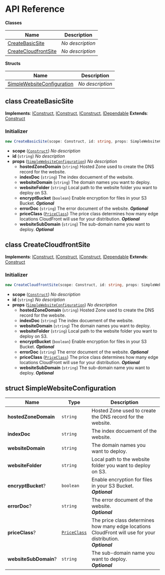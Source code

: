 # API Reference

**Classes**

Name|Description
----|-----------
[CreateBasicSite](#cdk-simplewebsite-deploy-createbasicsite)|*No description*
[CreateCloudfrontSite](#cdk-simplewebsite-deploy-createcloudfrontsite)|*No description*


**Structs**

Name|Description
----|-----------
[SimpleWebsiteConfiguration](#cdk-simplewebsite-deploy-simplewebsiteconfiguration)|*No description*



## class CreateBasicSite  <a id="cdk-simplewebsite-deploy-createbasicsite"></a>



__Implements__: [IConstruct](#constructs-iconstruct), [IConstruct](#aws-cdk-core-iconstruct), [IConstruct](#constructs-iconstruct), [IDependable](#aws-cdk-core-idependable)
__Extends__: [Construct](#aws-cdk-core-construct)

### Initializer




```ts
new CreateBasicSite(scope: Construct, id: string, props: SimpleWebsiteConfiguration)
```

* **scope** (<code>[Construct](#aws-cdk-core-construct)</code>)  *No description*
* **id** (<code>string</code>)  *No description*
* **props** (<code>[SimpleWebsiteConfiguration](#cdk-simplewebsite-deploy-simplewebsiteconfiguration)</code>)  *No description*
  * **hostedZoneDomain** (<code>string</code>)  Hosted Zone used to create the DNS record for the website. 
  * **indexDoc** (<code>string</code>)  The index docuement of the website. 
  * **websiteDomain** (<code>string</code>)  The domain names you want to deploy. 
  * **websiteFolder** (<code>string</code>)  Local path to the website folder you want to deploy on S3. 
  * **encryptBucket** (<code>boolean</code>)  Enable encryption for files in your S3 Bucket. __*Optional*__
  * **errorDoc** (<code>string</code>)  The error document of the website. __*Optional*__
  * **priceClass** (<code>[PriceClass](#aws-cdk-aws-cloudfront-priceclass)</code>)  The price class determines how many edge locations CloudFront will use for your distribution. __*Optional*__
  * **websiteSubDomain** (<code>string</code>)  The sub-domain name you want to deploy. __*Optional*__




## class CreateCloudfrontSite  <a id="cdk-simplewebsite-deploy-createcloudfrontsite"></a>



__Implements__: [IConstruct](#constructs-iconstruct), [IConstruct](#aws-cdk-core-iconstruct), [IConstruct](#constructs-iconstruct), [IDependable](#aws-cdk-core-idependable)
__Extends__: [Construct](#aws-cdk-core-construct)

### Initializer




```ts
new CreateCloudfrontSite(scope: Construct, id: string, props: SimpleWebsiteConfiguration)
```

* **scope** (<code>[Construct](#aws-cdk-core-construct)</code>)  *No description*
* **id** (<code>string</code>)  *No description*
* **props** (<code>[SimpleWebsiteConfiguration](#cdk-simplewebsite-deploy-simplewebsiteconfiguration)</code>)  *No description*
  * **hostedZoneDomain** (<code>string</code>)  Hosted Zone used to create the DNS record for the website. 
  * **indexDoc** (<code>string</code>)  The index docuement of the website. 
  * **websiteDomain** (<code>string</code>)  The domain names you want to deploy. 
  * **websiteFolder** (<code>string</code>)  Local path to the website folder you want to deploy on S3. 
  * **encryptBucket** (<code>boolean</code>)  Enable encryption for files in your S3 Bucket. __*Optional*__
  * **errorDoc** (<code>string</code>)  The error document of the website. __*Optional*__
  * **priceClass** (<code>[PriceClass](#aws-cdk-aws-cloudfront-priceclass)</code>)  The price class determines how many edge locations CloudFront will use for your distribution. __*Optional*__
  * **websiteSubDomain** (<code>string</code>)  The sub-domain name you want to deploy. __*Optional*__




## struct SimpleWebsiteConfiguration  <a id="cdk-simplewebsite-deploy-simplewebsiteconfiguration"></a>






Name | Type | Description 
-----|------|-------------
**hostedZoneDomain** | <code>string</code> | Hosted Zone used to create the DNS record for the website.
**indexDoc** | <code>string</code> | The index docuement of the website.
**websiteDomain** | <code>string</code> | The domain names you want to deploy.
**websiteFolder** | <code>string</code> | Local path to the website folder you want to deploy on S3.
**encryptBucket**? | <code>boolean</code> | Enable encryption for files in your S3 Bucket.<br/>__*Optional*__
**errorDoc**? | <code>string</code> | The error document of the website.<br/>__*Optional*__
**priceClass**? | <code>[PriceClass](#aws-cdk-aws-cloudfront-priceclass)</code> | The price class determines how many edge locations CloudFront will use for your distribution.<br/>__*Optional*__
**websiteSubDomain**? | <code>string</code> | The sub-domain name you want to deploy.<br/>__*Optional*__



